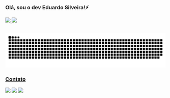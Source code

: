 ### Olá, sou o dev Eduardo Silveira!⚡

<div>
  <a href="https://github.com/64651585">
  <img height="180em" src="https://github-readme-stats.vercel.app/api?username=64651585&show_icons=true&theme=tokyonight&include_all_commits=true&count_private=true"/>
  <img height="180em" src="https://github-readme-stats.vercel.app/api/top-langs/?username=64651585&layout=compact&langs_count=7&theme=tokyonight"/>
</div>
  
  ##
  
  ![Snake animation](https://github.com/64651585/64651585/blob/output/github-contribution-grid-snake.svg)
  
  ### Contato
  
<div> 
  <a href="https://www.linkedin.com/in/eduardo-silveira-8445221ba/" target="_blank"><img src="https://img.shields.io/badge/LinkedIn-0077B5?style=for-the-badge&logo=linkedin&logoColor=white" target="_blank"></a>
  <a href="https://api.whatsapp.com/send?phone=5551992956782&text=Ol%C3%A1%2C%20deixe%20uma%20mensagem%20e%20responderei%20em%20breve!" target="_blank"><img src="https://img.shields.io/badge/WhatsApp-25D366?style=for-the-badge&logo=whatsapp&logoColor=white"></a>
  <a href="mailto:eduardoksa@protonmail.ch" target="_blank"><img src="https://img.shields.io/badge/ProtonMail-8B89CC?style=for-the-badge&logo=protonmail&logoColor=white"></a>
</div>
